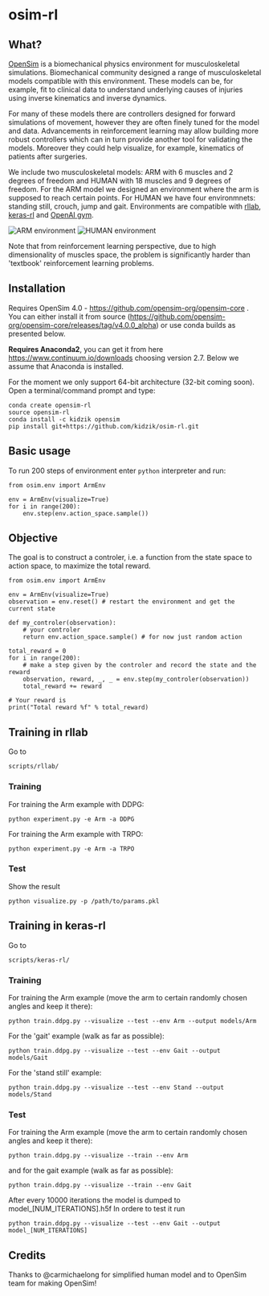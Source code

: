 # osim-rl

## What?

[OpenSim](https://github.com/opensim-org/opensim-core) is a biomechanical physics environment for musculoskeletal simulations. Biomechanical community designed a range of musculoskeletal models compatible with this environment. These models can be, for example, fit to clinical data to understand underlying causes of injuries using inverse kinematics and inverse dynamics.

For many of these models there are controllers designed for forward simulations of movement, however they are often finely tuned for the model and data. Advancements in reinforcement learning may allow building more robust controllers which can in turn provide another tool for validating the models. Moreover they could help visualize, for example, kinematics of patients after surgeries.

We include two musculoskeletal models: ARM with 6 muscles and 2 degrees of freedom and HUMAN with 18 muscles and 9 degrees of freedom. For the ARM model we designed an environment where the arm is supposed to reach certain points. For HUMAN we have four environmnets: standing still, crouch, jump and gait. Environments are compatible with [rllab](https://github.com/openai/rllab), [keras-rl](https://github.com/matthiasplappert/keras-rl) and [OpenAI gym](https://gym.openai.com/).

![ARM environment](https://github.com/kidzik/osim-rl/blob/master/demo/arm.gif)
![HUMAN environment](https://github.com/kidzik/osim-rl/blob/master/demo/stand.gif)

Note that from reinforcement learning perspective, due to high dimensionality of muscles space, the problem is significantly harder than 'textbook' reinforcement learning problems.

## Installation

Requires OpenSim 4.0 - https://github.com/opensim-org/opensim-core . You can either install it from source (https://github.com/opensim-org/opensim-core/releases/tag/v4.0.0_alpha) or use conda builds as presented below.

**Requires Anaconda2**, you can get it from here https://www.continuum.io/downloads choosing version 2.7.
Below we assume that Anaconda is installed.

For the moment we only support 64-bit architecture (32-bit coming soon). Open a terminal/command prompt and type:
    
    conda create opensim-rl
    source opensim-rl
    conda install -c kidzik opensim
    pip install git+https://github.com/kidzik/osim-rl.git

## Basic usage

To run 200 steps of environment enter `python` interpreter and run:

    from osim.env import ArmEnv

    env = ArmEnv(visualize=True)
    for i in range(200):
        env.step(env.action_space.sample())

## Objective

The goal is to construct a controler, i.e. a function from the state space to action space, to maximize the total reward.

    from osim.env import ArmEnv

    env = ArmEnv(visualize=True)
    observation = env.reset() # restart the environment and get the current state
    
    def my_controler(observation):
        # your controler
        return env.action_space.sample() # for now just random action
    
    total_reward = 0
    for i in range(200):
        # make a step given by the controler and record the state and the reward
        observation, reward, _, _ = env.step(my_controler(observation)) 
        total_reward += reward
    
    # Your reward is
    print("Total reward %f" % total_reward)
    
## Training in rllab

Go to
    
    scripts/rllab/
    
### Training

For training the Arm example with DDPG:

    python experiment.py -e Arm -a DDPG
    
For training the Arm example with TRPO:

    python experiment.py -e Arm -a TRPO

### Test

Show the result

    python visualize.py -p /path/to/params.pkl

## Training in keras-rl

Go to
    
    scripts/keras-rl/

### Training

For training the Arm example (move the arm to certain randomly chosen angles and keep it there):

    python train.ddpg.py --visualize --test --env Arm --output models/Arm
    
For the 'gait' example (walk as far as possible):

    python train.ddpg.py --visualize --test --env Gait --output models/Gait
    
For the 'stand still' example:

    python train.ddpg.py --visualize --test --env Stand --output models/Stand

### Test

For training the Arm example (move the arm to certain randomly chosen angles and keep it there):

    python train.ddpg.py --visualize --train --env Arm
    
and for the gait example (walk as far as possible):

    python train.ddpg.py --visualize --train --env Gait
    
After every 10000 iterations the model is dumped to model_[NUM_ITERATIONS].h5f In ordere to test it run

    python train.ddpg.py --visualize --test --env Gait --output model_[NUM_ITERATIONS]

## Credits

Thanks to @carmichaelong for simplified human model and to OpenSim team for making OpenSim!
